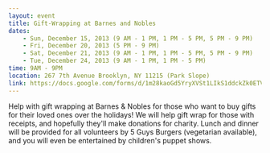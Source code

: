 ```yaml
---
layout: event
title: Gift-Wrapping at Barnes and Nobles
dates:
    - Sun, December 15, 2013 (9 AM - 1 PM, 1 PM - 5 PM, 5 PM - 9 PM)
    - Fri, December 20, 2013 (5 PM - 9 PM)
    - Sat, December 21, 2013 (9 AM - 1 PM, 1 PM - 5 PM, 5 PM - 9 PM)
    - Tue, December 24, 2013 (9 AM - 1 PM, 1 PM - 5 PM)
time: 9AM - 9PM
location: 267 7th Avenue Brooklyn, NY 11215 (Park Slope)
link: https://docs.google.com/forms/d/1m28kaoGd5YryXVSt1LIkS1ddckZk0ETVtB0z4oLUzII/viewform
---
```

Help with gift wrapping at Barnes & Nobles for those who want to buy gifts for their loved ones over the holidays! We will help gift wrap for those with receipts, and hopefully they'll make donations for charity. Lunch and dinner will be provided for all volunteers by 5 Guys Burgers (vegetarian available), and you will even be entertained by children's puppet shows.
